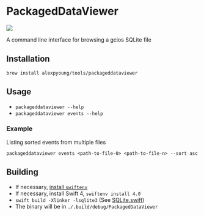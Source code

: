 # PackagedDataViewer

![](https://img.shields.io/badge/swift-4.0-orange.svg)

A command line interface for browsing a gcios SQLite file

## Installation
```
brew install alexpyoung/tools/packageddataviewer
```

## Usage
- `packageddataviewer --help`
- `packageddataviewer events --help`

### Example
Listing sorted events from multiple files
```
packageddataviewer events <path-to-file-0> <path-to-file-n> --sort asc
```

## Building
- If necessary, [install `swiftenv`](https://swiftenv.fuller.li/en/latest/installation.html)
- If necessary, install Swift 4, `swiftenv install 4.0`
- `swift build -Xlinker -lsqlite3` (See [SQLite.swift](https://github.com/stephencelis/SQLite.swift/blob/master/Documentation/Index.md#swift-package-manager))
- The binary will be in `./.build/debug/PackagedDataViewer`
